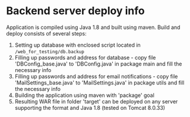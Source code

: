 # Backend server deploy info

Application is compiled using Java 1.8 and built using maven. Build and deploy consists of several steps:

1. Setting up database with enclosed script located in `/web_for_testing/db.backup`
2. Filling up passwords and address for database - copy file 'DBConfig_base.java' to 'DBConfig.java' in package main and fill the necessary info
3. Filling up passwords and address for email notifications - copy file 'MailSettings_base.java' to 'MailSettings.java' in package utils and fill the necessary info
4. Building the application using maven with 'package' goal
5. Resulting WAR file in folder 'target' can be deployed on any server supporting the format and Java 1.8 (tested on Tomcat 8.0.33)
